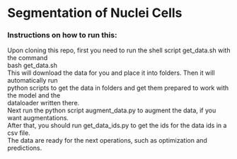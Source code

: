 # Segmentation of Nuclei Cells
### Instructions on how to run this:
Upon cloning this repo, first you need to run the shell script get_data.sh with the command  
bash get_data.sh  
This will download the data for you and place it into folders. Then it will automatically run  
python scripts to get the data in folders and get them prepared to work with the model and the  
dataloader written there.  
Next run the python script augment_data.py to augment the data, if you want augmentations.  
After that, you should run get_data_ids.py to get the ids for the data ids in a csv file.  
The data are ready for the next operations, such as optimization and predictions.
